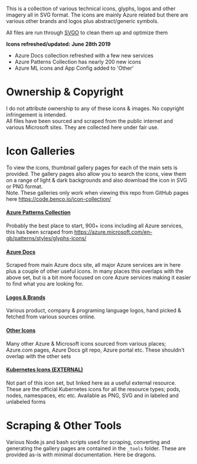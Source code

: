 This is a collection of various technical icons, glyphs, logos and other imagery all in SVG format. The icons are mainly Azure related but there are various other brands and logos plus abstract/generic symbols.

All files are run through [SVGO](https://github.com/svg/svgo) to clean them up and optimize them 

**Icons refreshed/updated: June 28th 2019**

- Azure Docs collection refreshed with a few new services
- Azure Patterns Collection has nearly 200 new icons
- Azure ML icons and App Config added to 'Other'


# Ownership & Copyright
I do not attribute ownership to any of these icons & images. No copyright infringement is intended.  
All files have been sourced and scraped from the public internet and various Microsoft sites. They are collected here under fair use. 


# Icon Galleries
To view the icons, thumbnail gallery pages for each of the main sets is provided. The gallery pages also allow you to search the icons, view them on a range of light & dark backgrounds and also download the icon in SVG or PNG format.  
Note. These galleries only work when viewing this repo from GitHub pages here https://code.benco.io/icon-collection/

#### [Azure Patterns Collection](azure-patterns)
Probably the best place to start, 900+ icons including all Azure services, this has been scraped from https://azure.microsoft.com/en-gb/patterns/styles/glyphs-icons/ 

#### [Azure Docs](azure-docs)
Scraped from main Azure docs site, all major Azure services are in here plus a couple of other useful icons. In many places this overlaps with the above set, but is a bit more focused on core Azure services making it easier to find what you are looking for.

#### [Logos & Brands](logos)
Various product, company & programing language logos, hand picked & fetched from various sources online.

#### [Other Icons](other)
Many other Azure & Microsoft icons sourced from various places; Azure.com pages, Azure Docs git repo, Azure portal etc. These shouldn't overlap with the other sets

#### [Kubernetes Icons (EXTERNAL)](https://github.com/kubernetes/community/tree/master/icons)
Not part of this icon set, but linked here as a useful external resource.  
These are the official Kubernetes icons for all the resource types; pods, nodes, namespaces, etc etc. Available as PNG, SVG and in labeled and unlabeled forms


# Scraping & Other Tools
Various Node.js and bash scripts used for scraping, converting and generating the gallery pages are contained in the `_tools` folder. These are provided as-is with minimal documentation. Here be dragons.